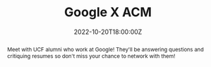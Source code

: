 ---
title: "Google X ACM"
weight: 3

type: docs

abstract: "Meet with UCF alumni who work at Google! They'll be answering questions and critiquing resumes so don't miss your chance to network with them!"

authors:

menu:
  fa22:
    name: Google x ACM
    parent: Fall 2022
    weight: 3

date: 2022-10-20T18:00:00Z
---